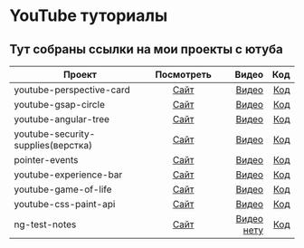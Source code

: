 # YouTube туториалы
## Тут собраны ссылки на мои проекты с ютуба

| Проект             |      Посмотреть     |  Видео | Код |
|--------------------|:-------------:|-------:|----:|
| youtube-perspective-card|  [Сайт](https://mihinov.github.io/youtube-tutorials/youtube-perspective-card/) | [Видео](https://youtube.com/watch?v=j0i9rG-YFz4&feature=shares)  |  [Код](https://github.com/mihinov/youtube-tutorials/tree/master/youtube-perspective-card)  |
| youtube-gsap-circle |    [Сайт](https://mihinov.github.io/youtube-tutorials/youtube-gsap-circle/)   |  [Видео](https://youtube.com/watch?v=FsYO00DZZXM) |  [Код](https://github.com/mihinov/youtube-tutorials/tree/master/youtube-gsap-circle) |
| youtube-angular-tree |    [Сайт](https://mihinov.github.io/youtube-tutorials/youtube-angular-tree/)   |  [Видео](https://www.youtube.com/watch?v=_wlc7C-xMb0) |  [Код](https://github.com/mihinov/youtube-tutorials/tree/master/youtube-angular-tree)  |
| youtube-security-supplies(верстка) |    [Сайт](https://mihinov.github.io/youtube-tutorials/youtube-security-supplies/)   |  [Видео](https://www.youtube.com/watch?v=PuhWKGYIsIE) |  [Код](https://github.com/mihinov/youtube-tutorials/tree/master/youtube-security-supplies)  |
| pointer-events |    [Сайт](https://mihinov.github.io/youtube-tutorials/pointer-events/)   |  [Видео](https://www.youtube.com/watch?v=rt_LeOLVgLo) |  [Код](https://github.com/mihinov/youtube-tutorials/tree/master/pointer-events)  |
| youtube-experience-bar |    [Сайт](https://mihinov.github.io/youtube-tutorials/youtube-experience-bar/)   |  [Видео](https://youtu.be/FSVwqwOcQ0Y) |  [Код](https://github.com/mihinov/youtube-tutorials/tree/master/youtube-experience-bar)  |
| youtube-game-of-life |    [Сайт](https://mihinov.github.io/youtube-tutorials/youtube-game-of-life/)   |  [Видео](https://youtu.be/iEIuwn0Sv7g?si=lRhhbIdFhk6qIhQz) |  [Код](https://github.com/mihinov/youtube-tutorials/tree/master/youtube-game-of-life)  |
| youtube-css-paint-api |    [Сайт](https://mihinov.github.io/youtube-tutorials/youtube-css-paint-api)   |  [Видео](https://youtu.be/df6kKb2rz0k) |  [Код](https://github.com/mihinov/youtube-tutorials/tree/master/youtube-css-paint-api)  |
| ng-test-notes |    [Сайт](https://mihinov.github.io/youtube-tutorials/ng-test-notes)   |  [Видео нету]() |  [Код](https://github.com/mihinov/youtube-tutorials/tree/master/ng-test-notes)  |

